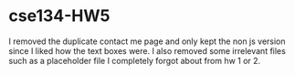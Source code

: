 # cse134-HW5

I removed the duplicate contact me page and only kept the non js version since I liked how the text boxes were.
I also removed some irrelevant files such as a placeholder file I completely forgot about from hw 1 or 2. 